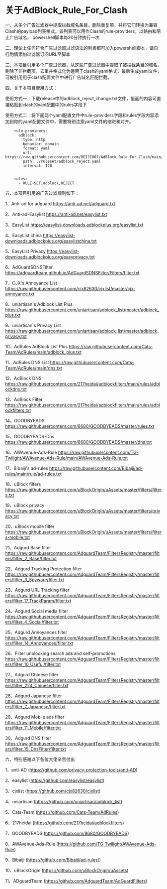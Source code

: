 # 关于AdBlock_Rule_For_Clash
一、从多个广告过滤器中提取拦截域名条目，删除重复项，并将它们转换为兼容Clash的payload列表格式。该列表可以用作Clash的rule-providers，以路由和阻止广告域名， powershell脚本每20分钟执行一次


二、理论上任何符合广告过滤器过滤语法的列表都可加入powershell脚本，请自行酌情添加过滤器订阅URL至脚本


三、本项目引用多个广告过滤器，从这些广告过滤器中提取了被拦截条目的域名，剔除了非拦截项，去重并格式化为适用于clash的yaml格式，最后生成yaml文件，可被引用用于clash配置文件中进行广告域名匹配拦截。


四、关于本项目使用方式：

  使用方式一：下载release中的adblock_reject_change.txt文件，里面的内容可直接粘贴到clash的yanl配置中的rules字段下



  使用方式二：将下面两个yaml配置文件中rule-providers字段和rules字段内容添加到你的yaml配置文件中，需要特别注意yaml文件的缩进和对齐。



        rule-providers:
          adblock:
            type: http
            behavior: domain
            format: yaml
            url: https://raw.githubusercontent.com/REIJI007/AdBlock_Rule_For_Clash/main/adblock_reject.yaml
            path: ./ruleset/adblock_reject.yaml
            interval: 120
                    
                    
        rules:
          - RULE-SET,adblock,REJECT







五、本项目引用的广告过滤规则如下：

1、Anti-ad for adguard
https://anti-ad.net/adguard.txt


2、Anti-ad-Easylist
https://anti-ad.net/easylist.txt
    
    
3、EasyList 
https://easylist-downloads.adblockplus.org/easylist.txt


4、EasyList  china
https://easylist-downloads.adblockplus.org/easylistchina.txt


5、EasyList Privacy
https://easylist-downloads.adblockplus.org/easyprivacy.txt
    
    
6、AdGuardSDNSFilter
https://adguardteam.github.io/AdGuardSDNSFilter/Filters/filter.txt
    
    
7、CJX's Annoyance List
https://raw.githubusercontent.com/cjx82630/cjxlist/master/cjx-annoyance.txt
    
    
8、uniartisan's Adblock List Plus
https://raw.githubusercontent.com/uniartisan/adblock_list/master/adblock_plus.txt


9、uniartisan's Privacy List
https://raw.githubusercontent.com/uniartisan/adblock_list/master/adblock_privacy.txt
    
    
10、AdRules AdBlock List Plus
https://raw.githubusercontent.com/Cats-Team/AdRules/main/adblock_plus.txt


11、AdRules DNS List
https://raw.githubusercontent.com/Cats-Team/AdRules/main/dns.txt
    
    
12、AdBlock DNS
https://raw.githubusercontent.com/217heidai/adblockfilters/main/rules/adblockdns.txt


13、AdBlock Filter
https://raw.githubusercontent.com/217heidai/adblockfilters/main/rules/adblockfilters.txt
    
    
14、GOODBYEADS
https://raw.githubusercontent.com/8680/GOODBYEADS/master/rules.txt


15、GOODBYEADS-Dns
https://raw.githubusercontent.com/8680/GOODBYEADS/master/dns.txt
    
    
16、AWAvenue-Ads-Rule
https://raw.githubusercontent.com/TG-Twilight/AWAvenue-Ads-Rule/main/AWAvenue-Ads-Rule.txt
    
    
17、Bibaiji's ad-rules
https://raw.githubusercontent.com/Bibaiji/ad-rules/main/rule/ad-rules.txt
    
    
18、uBlock filters
https://raw.githubusercontent.com/uBlockOrigin/uAssets/master/filters/filters.txt


19、uBlock privacy
https://raw.githubusercontent.com/uBlockOrigin/uAssets/master/filters/privacy.txt


20、uBlock mobile filter
https://raw.githubusercontent.com/uBlockOrigin/uAssets/master/filters/filters-mobile.txt


21、Adgurd Base filter
https://raw.githubusercontent.com/AdguardTeam/FiltersRegistry/master/filters/filter_2_Base/filter.txt


22、Adgurd Tracking Protection filter
https://raw.githubusercontent.com/AdguardTeam/FiltersRegistry/master/filters/filter_3_Spyware/filter.txt


23、Adgurd URL Tracking filter
https://raw.githubusercontent.com/AdguardTeam/FiltersRegistry/master/filters/filter_17_TrackParam/filter.txt


24、Adgurd Social media filter
https://raw.githubusercontent.com/AdguardTeam/FiltersRegistry/master/filters/filter_4_Social/filter.txt


25、Adgurd Annoyances filter
https://raw.githubusercontent.com/AdguardTeam/FiltersRegistry/master/filters/filter_14_Annoyances/filter.txt


26、Filter unblocking search ads and self-promotions
https://raw.githubusercontent.com/AdguardTeam/FiltersRegistry/master/filters/filter_10_Useful/filter.txt


27、Adgurd Chinese filter
https://raw.githubusercontent.com/AdguardTeam/FiltersRegistry/master/filters/filter_224_Chinese/filter.txt


28、Adgurd Japanese filter
https://raw.githubusercontent.com/AdguardTeam/FiltersRegistry/master/filters/filter_7_Japanese/filter.txt


29、Adgurd Mobile ads filter
https://raw.githubusercontent.com/AdguardTeam/FiltersRegistry/master/filters/filter_11_Mobile/filter.txt


30、Adgurd DNS filter
https://raw.githubusercontent.com/AdguardTeam/FiltersRegistry/master/filters/filter_15_DnsFilter/filter.txt





六、特别感谢以下各位大佬辛苦付出

1、anti-AD (https://github.com/privacy-protection-tools/anti-AD)

2、easylist (https://github.com/easylist/easylist)

3、cjxlist (https://github.com/cjx82630/cjxlist)

4、uniartisan (https://github.com/uniartisan/adblock_list)

5、Cats-Team (https://github.com/Cats-Team/AdRules)

6、217heidai (https://github.com/217heidai/adblockfilters)

7、GOODBYEADS (https://github.com/8680/GOODBYEADS)

8、AWAvenue-Ads-Rule (https://github.com/TG-Twilight/AWAvenue-Ads-Rule)

9、Bibaiji (https://github.com/Bibaiji/ad-rules/)

10、uBlockOrigin (https://github.com/uBlockOrigin/uAssets)

11、ADguardTeam (https://github.com/AdguardTeam/AdGuardFilters)

